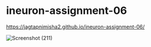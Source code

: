 # ineuron-assignment-06
https://jagtapnimisha2.github.io/ineuron-assignment-06/


![Screenshot (211)](https://user-images.githubusercontent.com/120504401/217298349-af2ce7c4-895b-424c-bc40-31d989cb5f41.png)
